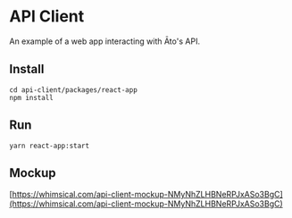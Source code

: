 # API Client

An example of a web app interacting with Āto's API.

## Install

```
cd api-client/packages/react-app
npm install
```

## Run

```
yarn react-app:start
```














## Mockup

[https://whimsical.com/api-client-mockup-NMyNhZLHBNeRPJxASo3BgC](https://whimsical.com/api-client-mockup-NMyNhZLHBNeRPJxASo3BgC)